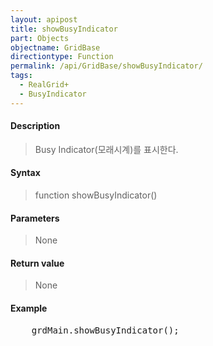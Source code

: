 ```yaml
---
layout: apipost
title: showBusyIndicator
part: Objects
objectname: GridBase
directiontype: Function
permalink: /api/GridBase/showBusyIndicator/
tags:
  - RealGrid+
  - BusyIndicator
---
```



#### Description

> Busy Indicator(모래시계)를 표시한다.

#### Syntax

> function showBusyIndicator()

#### Parameters

> None

#### Return value

> None

#### Example

<pre class="prettyprint">
    grdMain.showBusyIndicator();
</pre>
